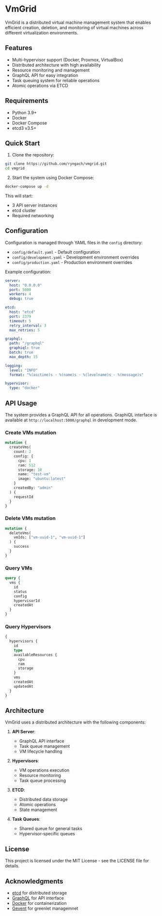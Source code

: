 # VmGrid

VmGrid is a distributed virtual machine management system that enables efficient creation, deletion, and monitoring of virtual machines across different virtualization environments.

## Features

- Multi-hypervisor support (Docker, Proxmox, VirtualBox)
- Distributed architecture with high availability
- Resource monitoring and management
- GraphQL API for easy integration
- Task queuing system for reliable operations
- Atomic operations via ETCD

## Requirements

- Python 3.9+
- Docker
- Docker Compose
- etcd3 v3.5+

## Quick Start

1. Clone the repository:
```bash
git clone https://github.com/ryngach/vmgrid.git
cd vmgrid
```

2. Start the system using Docker Compose:
```bash
docker-compose up -d
```

This will start:
- 3 API server instances
- etcd cluster
- Required networking

## Configuration

Configuration is managed through YAML files in the `config` directory:

- `config/default.yaml` - Default configuration
- `config/development.yaml` - Development environment overrides
- `config/production.yaml` - Production environment overrides

Example configuration:
```yaml
server:
  host: "0.0.0.0"
  port: 5000
  workers: 4
  debug: true

etcd:
  host: "etcd"
  port: 2379
  timeout: 5
  retry_interval: 3
  max_retries: 5

graphql:
  path: "/graphql"
  graphiql: true
  batch: true
  max_depth: 15

logging:
  level: "INFO"
  format: "%(asctime)s - %(name)s - %(levelname)s - %(message)s"

hypervisor:
  type: "docker"
```

## API Usage

The system provides a GraphQL API for all operations. GraphiQL interface is available at `http://localhost:5000/graphql` in development mode.

### Create VMs mutation
```graphql
mutation {
  createVms(
    count: 2
    config: {
      cpu: 1
      ram: 512
      storage: 10
      name: "test-vm"
      image: "ubuntu:latest"
    }
    createdBy: "admin"
  ) {
    requestId
  }
}
```

### Delete VMs mutation
```graphql
mutation {
  deleteVms(
    vmIds: ["vm-uuid-1", "vm-uuid-1"]
  ) {
    success
  }
}
```

### Query VMs
```graphql
query {
  vms {
    id
    status
    config
    hypervisorId
    createdAt
  }
}
```

### Query Hypervisors
```graphql
{
  hypervisors {
    id
    type
    availableResources {
      cpu
      ram
      storage
    }
    vms
    createdAt
    updatedAt
  }
}
```

## Architecture

VmGrid uses a distributed architecture with the following components:

1. **API Server**:
   - GraphQL API interface
   - Task queue management
   - VM lifecycle handling

2. **Hypervisors**:
   - VM operations execution
   - Resource monitoring
   - Task queue processing

3. **ETCD**:
   - Distributed data storage
   - Atomic operations
   - State management

4. **Task Queues**:
   - Shared queue for general tasks
   - Hypervisor-specific queues


## License

This project is licensed under the MIT License - see the LICENSE file for details.

## Acknowledgments

- [etcd](https://etcd.io/) for distributed storage
- [GraphQL](https://graphql.org/) for API interface
- [Docker](https://www.docker.com/) for containerization
- [Gevent](https://www.gevent.org/) for greenlet managemnet